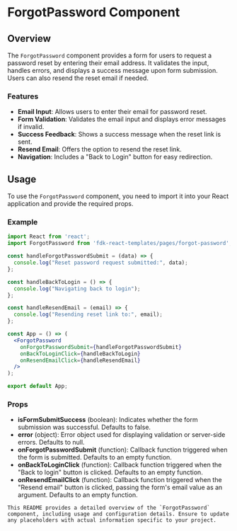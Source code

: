 # ForgotPassword Component

## Overview

The `ForgotPassword` component provides a form for users to request a password reset by entering their email address. It validates the input, handles errors, and displays a success message upon form submission. Users can also resend the reset email if needed.

### Features

- **Email Input**: Allows users to enter their email for password reset.
- **Form Validation**: Validates the email input and displays error messages if invalid.
- **Success Feedback**: Shows a success message when the reset link is sent.
- **Resend Email**: Offers the option to resend the reset link.
- **Navigation**: Includes a "Back to Login" button for easy redirection.

## Usage
To use the `ForgotPassword` component, you need to import it into your React application and provide the required props.

### Example

```jsx
import React from 'react';
import ForgotPassword from 'fdk-react-templates/pages/forgot-password';

const handleForgotPasswordSubmit = (data) => {
  console.log("Reset password request submitted:", data);
};

const handleBackToLogin = () => {
  console.log("Navigating back to login");
};

const handleResendEmail = (email) => {
  console.log("Resending reset link to:", email);
};

const App = () => (
  <ForgotPassword
    onForgotPasswordSubmit={handleForgotPasswordSubmit}
    onBackToLoginClick={handleBackToLogin}
    onResendEmailClick={handleResendEmail}
  />
);

export default App;

```

### Props

- **isFormSubmitSuccess** (boolean): Indicates whether the form submission was successful. Defaults to false.
- **error** (object): Error object used for displaying validation or server-side errors. Defaults to null.
- **onForgotPasswordSubmit** (function): Callback function triggered when the form is submitted. Defaults to an empty function.
- **onBackToLoginClick** (function): Callback function triggered when the "Back to login" button is clicked. Defaults to an empty function.
- **onResendEmailClick** (function): Callback function triggered when the "Resend email" button is clicked, passing the form's email value as an argument. Defaults to an empty function.

```
This README provides a detailed overview of the `ForgotPassword` component, including usage and configuration details. Ensure to update any placeholders with actual information specific to your project.
